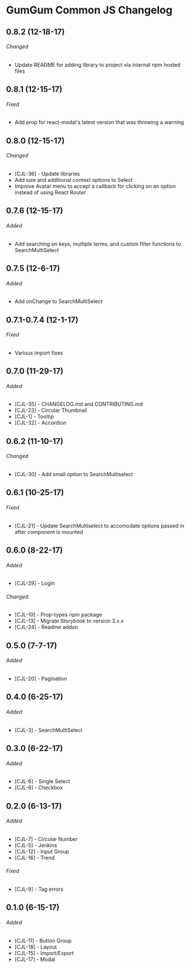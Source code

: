 # GumGum Common JS Changelog

## 0.8.2 (12-18-17)
###### Changed

- Update README for adding library to project via internal npm hosted files

## 0.8.1 (12-15-17)
###### Fixed

- Add prop for react-modal's latest version that was throwing a warning

## 0.8.0 (12-15-17)
###### Changed

- [CJL-36] - Update libraries
- Add size and additional context options to Select
- Improve Avatar menu to accept a callback for clicking on an option instead of using React Router

## 0.7.6 (12-15-17)
###### Added

- Add searching on keys, multiple terms, and custom filter functions to SearchMultiSelect

## 0.7.5 (12-6-17)
###### Added

- Add onChange to SearchMultiSelect

## 0.7.1-0.7.4 (12-1-17)
###### Fixed

- Various import fixes

## 0.7.0 (11-29-17)
###### Added

- [CJL-35] - CHANGELOG.md and CONTRIBUTING.md
- [CJL-23] - Circular Thumbnail
- [CJL-1] - Tooltip
- [CJL-32] - Accordion


## 0.6.2 (11-10-17)
###### Changed

- [CJL-30] - Add small option to SearchMultiselect


## 0.6.1 (10-25-17)
###### Fixed

- [CJL-21] - Update SearchMultiselect to accomodate options passed in after component is mounted


## 0.6.0 (8-22-17)
###### Added

- [CJL-29] - Login

###### Changed

- [CJL-10] - Prop-types npm package
- [CJL-13] - Migrate Storybook to version 3.x.x
- [CJL-24] - Readme addon


## 0.5.0 (7-7-17)
###### Added

- [CJL-20] - Pagination


## 0.4.0 (6-25-17)
###### Added

- [CJL-3] - SearchMultiSelect


## 0.3.0 (6-22-17)
###### Added

- [CJL-6] - Single Select
- [CJL-8] - Checkbox


## 0.2.0 (6-13-17)
###### Added

- [CJL-7] - Circular Number
- [CJL-5] - Jenkins
- [CJL-12] - Input Group
- [CJL-16] - Trend

###### Fixed

- [CJL-9] - Tag errors


## 0.1.0 (6-15-17)
###### Added

- [CJL-11] - Button Group
- [CJL-18] - Layout
- [CJL-15] - Import/Export
- [CJL-17] - Modal

